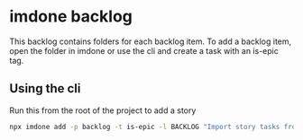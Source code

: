imdone backlog
====

This backlog contains folders for each backlog item. To add a backlog item, open the folder in imdone or use the cli and create a task with an is-epic tag.

## Using the cli
Run this from the root of the project to add a story
```bash
npx imdone add -p backlog -t is-epic -l BACKLOG "Import story tasks from markdown" 
```

